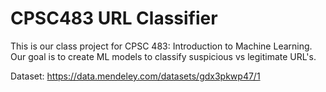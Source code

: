 # CPSC483 URL Classifier
 This is our class project for CPSC 483: Introduction to Machine Learning. Our goal is to create ML models to classify suspicious vs legitimate URL's.


Dataset: https://data.mendeley.com/datasets/gdx3pkwp47/1